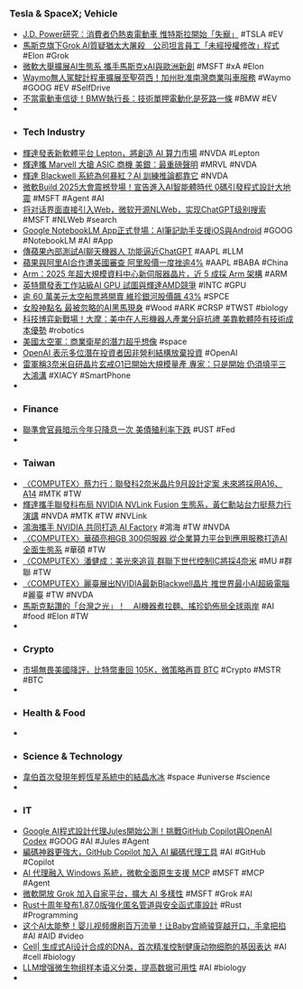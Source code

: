 ### Tesla & SpaceX; Vehicle
- [J.D. Power研究：消費者仍熱衷電動車 惟特斯拉開始「失寵」](https://hk.finance.yahoo.com/news/jd-power研究：消費者仍熱衷電動車-惟特斯拉開始「失寵」-075014061.html) #TSLA #EV
- [馬斯克旗下Grok AI質疑猶太大屠殺　公司坦言員工「未經授權修改」程式](https://today.line.me/tw/v2/article/gzYaPjg) #Elon #Grok
- [微軟大舉擴展AI生態系 攜手馬斯克xAI與歐洲新創](https://search.app/9uXkm) #MSFT #xA #Elon
- [Waymo無人駕駛計程車擴展至聖荷西！加州批准南灣商業叫車服務](https://search.app/9yy9H) #Waymo #GOOG #EV #SelfDrive
- [不當電動車信徒！BMW執行長：技術單押電動化是死路一條](https://hk.finance.yahoo.com/news/不當電動車信徒-bmw執行長-技術單押電動化是死路-條-085003610.html) #BMW #EV
-
- ### Tech Industry
- [輝達發表新軟體平台 Lepton，將創造 AI 算力市場](https://search.app/GD5YD) #NVDA #Lepton
- [輝達攜 Marvell 大搶 ASIC 商機 美銀：最重磅聲明](https://search.app/dNkhr) #MRVL #NVDA
- [輝達 Blackwell 系統為何暴紅？AI 訓練推論都靠它](https://search.app/mhDcy) #NVDA
- [微軟Build 2025大會震撼登場！宣告進入AI智能體時代 0碼引發程式設計大地震](https://search.app/wquy6) #MSFT #Agent #AI
- [将对话界面直接引入Web，微软开源NLWeb，实现ChatGPT级别搜索](https://www.jiqizhixin.com/articles/2025-05-20-12) #MSFT #NLWeb #search
- [Google NotebookLM App正式登場：AI筆記助手支援iOS與Android](https://search.app/fj4e3) #GOOG #NotebookLM #AI #App
- [傳蘋果內部測試AI聊天機器人 功能逼近ChatGPT](https://news.cnyes.com/news/id/5986805) #AAPL #LLM
- [蘋果與阿里AI合作遭美國審查 阿里股價一度挫逾4%](https://www.exmoo.com/article/245159.html) #AAPL #BABA #China
- [Arm：2025 年超大規模資料中心新伺服器晶片，近 5 成採 Arm 架構](https://search.app/tBD8r) #ARM
- [英特爾發表工作站級AI GPU 試圖與輝達AMD競爭](https://search.app/B52DX) #INTC #GPU
- [逾 60 萬美元太空船票將開賣 維珍銀河股價飆 43%](https://search.app/xJUQq) #SPCE
- [女股神點名 最被忽略的AI黑馬現身](https://search.app/roqTb) #Wood #ARK #CRSP #TWST #biology
- [科技博弈新戰場！大摩：美中在人形機器人產業分庭抗禮 美靠軟體陸有技術成本優勢](https://search.app/wcvok) #robotics
- [美國太空軍：商業衛星的潛力超乎想像](https://search.app/RkpMf) #space
- [OpenAI 表示多位潛在投資者因非營利結構放棄投資](https://search.app/jKzEe) #OpenAI
- [雷軍稱3奈米自研晶片玄戒O1已開始大規模量產 專家：只是開始 仍須填平三大鴻溝](https://search.app/kV2eC) #XIACY #SmartPhone
-
- ### Finance
- [聯準會官員暗示今年只降息一次 美債殖利率下跌](https://search.app/hNrZ4) #UST #Fed
-
- ### Taiwan
- [〈COMPUTEX〉蔡力行：聯發科2奈米晶片9月設計定案 未來將採用A16、A14](https://search.app/pRQL5) #MTK #TW
- [輝達攜手聯發科布局 NVIDIA NVLink Fusion 生態系，黃仁勳站台力挺蔡力行演講](https://search.app/NNUgD) #NVDA #MTK #TW #NVLink
- [鴻海攜手 NVIDIA 共同打造 AI Factory](https://search.app/gfVBi) #鴻海 #TW #NVDA
- [〈COMPUTEX〉華碩亮相GB 300伺服器 從企業算力平台到應用服務打造AI全面生態系](https://search.app/TWxoi) #華碩 #TW
- [〈COMPUTEX〉潘健成：美光來追貨 群聯下世代控制IC將採4奈米](https://search.app/XJ1ay) #MU #群聯 #TW
- [〈COMPUTEX〉麗臺展出NVIDIA最新Blackwell晶片 推世界最小AI超級電腦](https://search.app/VXje7) #麗臺 #TW #NVDA
- [馬斯克點讚的「台灣之光」！　AI機器煮拉麵、搖珍奶佈局全球兩岸](https://www.ettoday.net/news/20250519/2963155.htm) #AI #food #Elon #TW
-
- ### Crypto
- [市場無畏美國降評，比特幣重回 105K，微策略再買 BTC](https://search.app/Q6Nyr) #Crypto #MSTR #BTC
-
- ### Health & Food
-
- ### Science & Technology
- [韋伯首次發現年輕恆星系統中的結晶水冰](https://search.app/ryp7j) #space #universe #science
-
- ### IT
- [Google AI程式設計代理Jules開始公測！挑戰GitHub Copilot與OpenAI Codex](https://search.app/1tDde) #GOOG #AI #Jules #Agent
- [編碼神器更強大，GitHub Copilot 加入 AI 編碼代理工具](https://search.app/RsJKL) #AI #GitHub #Copilot
- [AI 代理融入 Windows 系統，微軟全面原生支援 MCP](https://search.app/mph5x) #MSFT #MCP #Agent
- [微軟開放 Grok 加入自家平台，擴大 AI 多樣性](https://search.app/zXCxb) #MSFT #Grok #AI
- [Rust十周年發布1.87.0版強化匿名管道與安全函式庫設計](https://search.app/Ep3Mh) #Rust #Programming
- [这个AI太能整！婴儿视频爆刷百万流量！让Baby宫崎骏穿越开口，手拿把掐](https://www.jiqizhixin.com/articles/2025-05-20-3) #AI #AID #video
- [Cell| 生成式AI设计合成的DNA，首次精准控制健康动物细胞的基因表达](https://www.jiqizhixin.com/articles/2025-05-20-8) #AI #cell #biology
- [LLM增强微生物组样本语义分类，提高数据可用性](https://www.jiqizhixin.com/articles/2025-05-20-6) #AI #biology
-